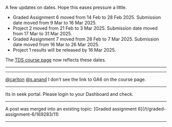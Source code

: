 A few updates on dates. Hope this eases pressure a little.

  * Graded Assignment 6 moved from 14 Feb to 28 Feb 2025. Submission date moved from 9 Mar to 16 Mar 2025.
  * Project 2 moved from 21 Feb to 3 Mar 2025. Submission date moved from 17 Mar to 31 Mar 2025.
  * Graded Assignment 7 moved from 28 Feb to 7 Mar 2025. Submission date moved from 16 Mar to 26 Mar 2025.
  * Project 1 results will be released by 16 Mar 2025.

The [TDS course page](https://tds.s-anand.net/) now reflects these dates.



---





---

[@carlton](/u/carlton) [@s.anand](/u/s.anand) I don’t see the link to GA6 on
the course page.



---

Its in seek portal. Please login to your Dashboard and check.



---

A post was merged into an existing topic: [Graded assignment 6](/t/graded-
assignment-6/169283/11)



---

